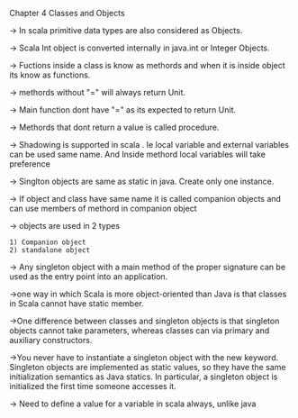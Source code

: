 
Chapter 4 
Classes and Objects 

->	In scala primitive data types are also considered as Objects.

->	Scala Int object is converted internally in java.int or Integer Objects.

->	Fuctions inside a class is know as methords and when it is inside object its 	 know as functions.

-> methords without "=" will always return Unit.

-> Main function dont have "=" as its expected to return Unit.

-> Methords that dont return a value is called procedure.

-> Shadowing is supported in scala . Ie local variable and external variables   can be used same name. And Inside methord local variables will take preference

-> Singlton objects are same as static in java. Create only one instance. 

-> If object and class have same name it is called companion objects and can use members of methord in companion object

-> objects are used in 2 types

	1) Companion object
	2) standalone object  

-> Any singleton object with a main method of the proper signature can be used as the entry point into an application.

->one way in which Scala is more object-oriented than Java is that classes in Scala cannot have static member.

->One difference between classes and singleton objects is that singleton objects cannot take parameters, whereas classes can via primary and auxiliary constructors.

->You never have to instantiate a singleton object with the new keyword. Singleton objects are implemented as static values, so they have the same initialization semantics as Java statics. In particular, a singleton object is initialized the first time someone accesses it.

-> Need to define a value for a variable in scala always, unlike java